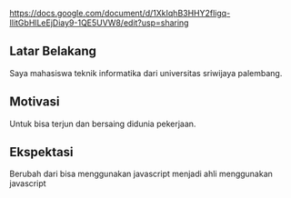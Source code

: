 https://docs.google.com/document/d/1XkIqhB3HHY2fligq-IlitGbHlLeEjDiay9-1QE5UVW8/edit?usp=sharing

[//]: # (Ceritakan sedikit tentang latar belakangmu seperti pendidikan terakhir atau pekerjaan sebelumnya)
## Latar Belakang
Saya mahasiswa teknik informatika dari universitas sriwijaya palembang.

[//]: # (Motivasi apa yang mendorongmu untuk ikut program coding bootcamp di Hacktiv8?)
## Motivasi
Untuk bisa terjun dan bersaing didunia pekerjaan.

[//]: # (Beri tahu kami, apa yang ingin kamu dapatkan di Hacktiv8 dan apa yang ingin kamu capai setelah lulus dari sini?)
## Ekspektasi
Berubah dari bisa menggunakan javascript menjadi ahli menggunakan javascript

[//]: # (Apakah ada hal lain yang ingin disampaikan? Bila ada, kamu bebas untuk menuliskannya)
